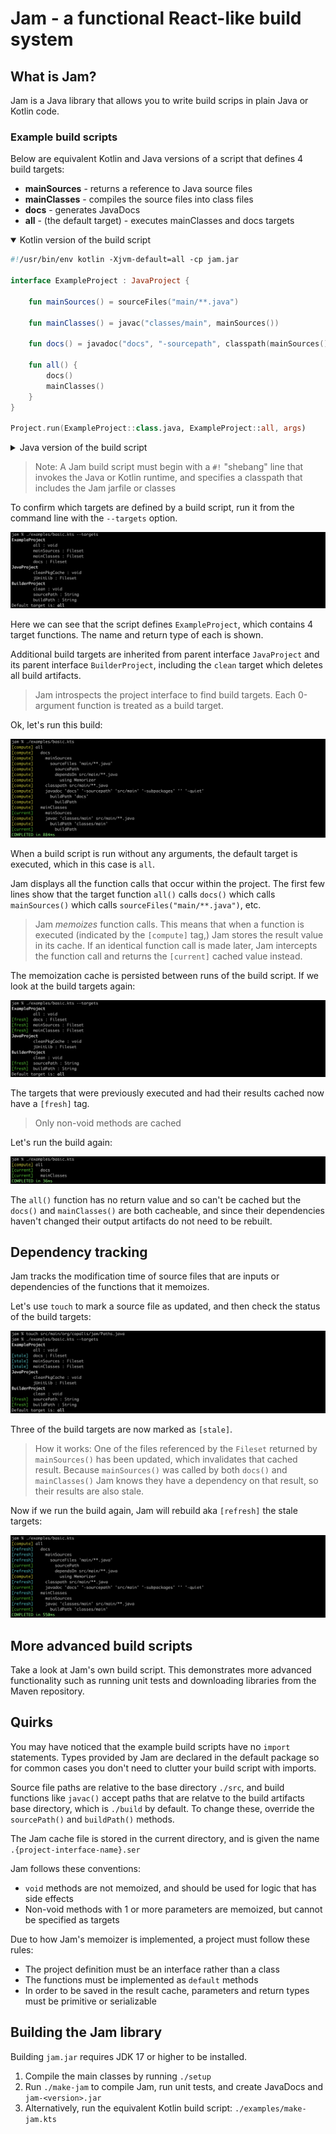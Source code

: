 # Jam - a functional React-like build system

## What is Jam?

Jam is a Java library that allows you to write build scrips in plain Java or Kotlin code.

### Example build scripts

Below are equivalent Kotlin and Java versions of a script that defines 4 build targets:

* **mainSources** - returns a reference to Java source files
* **mainClasses** - compiles the source files into class files
* **docs** - generates JavaDocs
* **all** - (the default target) - executes mainClasses and docs targets

<details open>
<summary>Kotlin version of the build script</summary>

```kotlin
#!/usr/bin/env kotlin -Xjvm-default=all -cp jam.jar

interface ExampleProject : JavaProject {

    fun mainSources() = sourceFiles("main/**.java")

    fun mainClasses() = javac("classes/main", mainSources())

    fun docs() = javadoc("docs", "-sourcepath", classpath(mainSources()), "-subpackages", "", "-quiet")

    fun all() {
        docs()
        mainClasses()
    }
}

Project.run(ExampleProject::class.java, ExampleProject::all, args)
```
</details>
<details>
<summary>Java version of the build script</summary>

```java
#!/usr/bin/java -classpath jam.jar --source 17

public interface ExampleProject extends JavaProject {

    default Fileset mainSources() {
        return sourceFiles("main/**.java");
    }

    default Fileset mainClasses() {
        return javac("classes/main", mainSources());
    }

    default Fileset docs() {
        return javadoc("docs",
                "-sourcepath", classpath(mainSources()),
                "-subpackages", "", "-quiet");
    }

    default void all() {
        docs();
        mainClasses();
    }

    static void main(String[] args) {
        Project.run(ExampleProject.class, ExampleProject::all, args);
    }
}
```
</details>

> Note: A Jam build script must begin with a `#!` "shebang" line that invokes the Java or Kotlin runtime, and specifies a classpath that includes the Jam jarfile or classes 

To confirm which targets are defined by a build script, run it from the command line with the `--targets` option. 

![Title](media/basic01.png)

Here we can see that the script defines `ExampleProject`, which contains 4 target functions.
The name and return type of each is shown.

Additional build targets are inherited from parent interface `JavaProject` and its parent interface `BuilderProject`, including the `clean` target which deletes all build artifacts.

> Jam introspects the project interface to find build targets. Each 0-argument function is treated as a build target.

Ok, let's run this build:
 
![Title](media/basic02.png)

When a build script is run without any arguments, the default target is executed, which in this case is `all`.

Jam displays all the function calls that occur within the project. The first few lines show that the target function `all()` calls `docs()` which calls `mainSources()` which calls `sourceFiles("main/**.java")`, etc.

> Jam *memoizes* function calls.
> This means that when a function is executed (indicated by the `[compute]` tag,) Jam stores the result value in its cache.
> If an identical function call is made later, Jam intercepts the function call and returns the `[current]` cached value instead.

The memoization cache is persisted between runs of the build script. If we look at the build targets again:

![Title](media/basic03.png)

The targets that were previously executed and had their results cached now have a `[fresh]` tag.

> Only non-void methods are cached

Let's run the build again:

![Title](media/basic04.png)

The `all()` function has no return value and so can't be cached but the `docs()` and `mainClasses()` are both cacheable, and since their dependencies haven't changed their output artifacts do not need to be rebuilt.

## Dependency tracking

Jam tracks the modification time of source files that are inputs or dependencies of the functions that it memoizes.

Let's use `touch` to mark a source file as updated, and then check the status of the build targets:

![Title](media/basic05.png)

Three of the build targets are now marked as `[stale]`. 

> How it works:
One of the files referenced by the `Fileset` returned by `mainSources()` has been updated, which invalidates that cached result.
Because `mainSources()` was called by both `docs()` and `mainClasses()` Jam knows they have a dependency on that result, so their results are also stale.

Now if we run the build again, Jam will rebuild aka `[refresh]` the stale targets:
 
![Title](media/basic06.png)

## More advanced build scripts

Take a look at Jam's own build script. This demonstrates more advanced functionality such as running unit tests and downloading libraries from the Maven repository.

## Quirks

You may have noticed that the example build scripts have no `import` statements.
Types provided by Jam are declared in the default package so for common cases you don't need to clutter your build script with imports.

Source file paths are relative to the base directory `./src`,
and build functions like `javac()` accept paths that are relatve to the build artifacts base directory, which is `./build` by default.
To change these, override the `sourcePath()` and `buildPath()` methods.

The Jam cache file is stored in the current directory, and is given the name `.{project-interface-name}.ser`

Jam follows these conventions:

* `void` methods are not memoized, and should be used for logic that has side effects
* Non-void methods with 1 or more parameters are memoized, but cannot be specified as targets

Due to how Jam's memoizer is implemented, a project must follow these rules:

* The project definition must be an interface rather than a class
* The functions must be implemented as `default` methods
* In order to be saved in the result cache, parameters and return types must be primitive or serializable

## Building the Jam library

Building `jam.jar` requires JDK 17 or higher to be installed.

1. Compile the main classes by running `./setup`
2. Run `./make-jam` to compile Jam, run unit tests, and create JavaDocs and `jam-<version>.jar`
3. Alternatively, run the equivalent Kotlin build script: `./examples/make-jam.kts`

